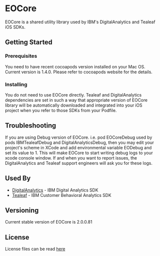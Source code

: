 # EOCore

EOCore is a shared utility library used by IBM's DigitalAnalytics and Tealeaf iOS SDKs.


## Getting Started

### Prerequisites

You need to have recent cocoapods version installed on your Mac OS. Current version is 1.4.0. Please refer to cocoapods website for the details.

### Installing

You do not need to use EOCore directly. Tealeaf and DigitalAnalytics dependencies are set in such a way that appropriate version of EOCore library will be automatically downloaded and integrated into your iOS project when you refer to those SDKs from your Podfile.

## Troubleshooting

If you are using Debug version of EOCore. i.e. pod EOCoreDebug used by pods IBMTealeafDebug and DigitalAnalyticsDebug, then you may edit your project's scheme in XCode and add environmental variable EODebug and set its value to 1. This will make EOCore to start writing debug logs to your xcode console window. If and when you want to report issues, the DigitalAnalytics and Tealeaf support engineers will ask you for these logs.


## Used By

* [DigitalAnalytics](https://github.com/ibm-watson-cxa/DigitalAnalytics) - IBM Digital Analytics SDK
* [Tealeaf](https://github.com/ibm-watson-cxa/IBMTealeaf) - IBM Customer Behavioral Analytics SDK


## Versioning

Current stable version of EOCore is 2.0.0.81


## License

License files can be read [here](https://github.com/ibm-watson-cxa/EOCore/tree/master/Licenses)


